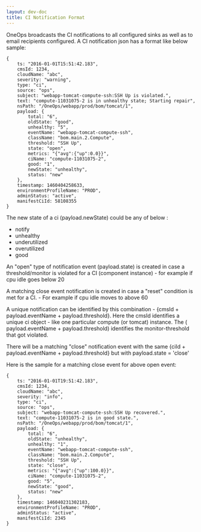 ```yaml
---
layout: dev-doc
title: CI Notification Format
---
```


OneOps broadcasts the CI notifications to all configured sinks as well as to email recipients configured.
A CI notification json has a format like below sample:

```
{
    ts: "2016-01-01T15:51:42.183",
    cmsId: 1234,
    cloudName: "abc",
    severity: "warning",
    type: "ci",
    source: "ops",
    subject: "webapp-tomcat-compute-ssh:SSH Up is violated.",
    text: "compute-11031075-2 is in unhealthy state; Starting repair",
    nsPath: "/OneOps/webapp/prod/bom/tomcat/1",
    payload: {
        total: "6",
        oldState: "good",
        unhealthy: "5",
        eventName: "webapp-tomcat-compute-ssh",
        className: "bom.main.2.Compute",
        threshold: "SSH Up",
        state: "open",
        metrics: "{"avg":{"up":0.0}}",
        ciName: "compute-11031075-2",
        good: "1",
        newState: "unhealthy",
        status: "new"
    },
    timestamp: 1460404258633,
    environmentProfileName: "PROD",
    adminStatus: "active",
    manifestCiId: 58108355
}
```

The new state of a ci (payload.newState) could be any of below :

- notify
- unhealthy
- underutilized
- overutilized
- good

An "open" type of notification event (payload.state) is created in case a threshold/monitor is violated for a CI (component instance) - for example if cpu idle goes below 20


A matching close event notification is created in case a "reset" condition is met for a CI. - For example if cpu idle moves to  above 60


A unique notification can be identified by this combination - {cmsId + payload.eventName + payload.threshold}. Here the cmsId identifies a unique ci object - like one particular compute (or tomcat) instance. The ( payload.eventName + payload.threshold) identifies the monitor-threshold that got violated.


There will be a matching "close" notification event with the same {ciId + payload.eventName + payload.threshold} but with payload.state = 'close'

Here is the sample for a matching close event for above open event:

```
{
    ts: "2016-01-01T19:51:42.183",
    cmsId: 1234,
    cloudName: "abc",
    severity: "info",
    type: "ci",
    source: "ops",
    subject: "webapp-tomcat-compute-ssh:SSH Up recovered.",
    text: "compute-11031075-2 is in good state.",
    nsPath: "/OneOps/webapp/prod/bom/tomcat/1",
    payload: {
        total: "6",
        oldState: "unhealthy",
        unhealthy: "1",
        eventName: "webapp-tomcat-compute-ssh",
        className: "bom.main.2.Compute",
        threshold: "SSH Up",
        state: "close",
        metrics: "{"avg":{"up":100.0}}",
        ciName: "compute-11031075-2",
        good: "5",
        newState: "good",
        status: "new"
    },
    timestamp: 146040231302183,
    environmentProfileName: "PROD",
    adminStatus: "active",
    manifestCiId: 2345
}
```

